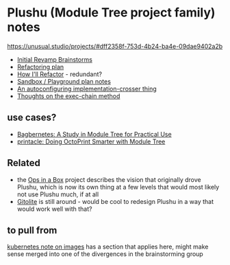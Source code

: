 # Plushu (Module Tree project family) notes

https://unusual.studio/projects/#dff2358f-753d-4b24-ba4e-09dae9402a2b

- [Initial Revamp Brainstorms](ade465ec-5355-442d-855a-aeea7ca32907.md)
- [Refactoring plan](123f3c78-e83c-4ae3-a015-0262eed3bdc1.md)
 - [How I'll Refactor](d34ae497-7fda-419e-8b9d-90075d333cb2.md) - redundant?
- [Sandbox / Playground plan notes](875b35ab-639f-42fa-9c4f-f649fd528d75.md)
- [An autoconfiguring implementation-crosser thing](51ef3ce9-69d1-4f96-851f-5575392a82ce.md)
- [Thoughts on the exec-chain method](a7c6f143-cd79-40dc-8295-61b7dd0c6a6d.md)

## use cases?

- [Bagbernetes: A Study in Module Tree for Practical Use](6969b9d6-3e77-462d-84e0-a3b95d268586.md)
- [printacle: Doing OctoPrint Smarter with Module Tree](6cedf980-da58-41a7-8164-7de2bdf27f07.md)

## Related

- the [Ops in a Box](035d1e22-7dca-4901-aa4a-1624e7a6a15c.md) project describes the vision that originally drove Plushu, which is now its own thing at a few levels that would most likely not use Plushu much, if at all
- [Gitolite](670af243-aa7d-49c0-af30-e0cc1e8f491d.md) is still around - would be cool to redesign Plushu in a way that would work well with that?

## to pull from

[kubernetes note on images](0630c9a3-aa16-415b-a9b6-a4e507211b1e.md) has a section that applies here, might make sense merged into one of the divergences in the brainstorming group
